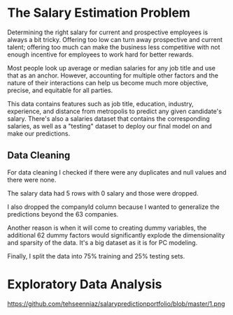 # The Salary Estimation Problem
Determining the right salary for current and prospective employees is always a bit tricky. Offering too low can turn away prospective and current talent; offering too much can make the business less competitive with not enough incentive for employees to work hard for better rewards. 

Most people look up average or median salaries for any job title and use that as an anchor. However, accounting for multiple other factors and the nature of their interactions can help us become much more objective, precise, and equitable for all parties. 

This data contains features such as job title, education, industry, experience, and distance from metropolis to predict any given candidate's salary.
There's also a salaries dataset that contains the corresponding salaries, as well as a "testing" dataset to deploy our final model on and make our predictions.

## Data Cleaning
For data cleaning I checked if there were any duplicates and null values and there were none.

The salary data had 5 rows with 0 salary and those were dropped.

I also dropped the companyId column because I wanted to generalize the predictions beyond the 63 companies.

Another reason is when it will come to creating dummy variables, the additional 62 dummy factors would significantly explode the dimensionality and sparsity of the data. It's a big dataset as it is for PC modeling.

Finally, I split the data into 75% training and 25% testing sets.

# Exploratory Data Analysis

https://github.com/tehseenniaz/salarypredictionportfolio/blob/master/1.png
